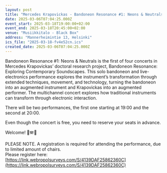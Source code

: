 ```yaml
---
layout: post
title: "Mercedes Krapovickas - Ban­do­neon Res­o­nance #1: Neons & Neu­trals"
date: 2025-03-06T07:04:25.000Z
event_start: 2025-03-18T19:00:00+02:00
event_end: 2025-03-18T20:45:00+02:00
venue: "Musiikkitalo - Black Box"
address: "Mannerheimintie 13, Helsinki"
ics_file: "2025-03-18-fv4e52cn.ics"
created_date: 2025-03-06T07:04:25.000Z
---
```


Bandoneon Resonance #1: Neons & Neutrals is the first of four concerts in Mercedes Krapovickas’ doctoral research project, Bandoneon Resonance: Exploring Contemporary Soundscapes. This solo bandoneon and live-electronics performance explores the instrument’s transformation through extended techniques, movement, and technology, turning the bandoneon into an augmented instrument and Krapovickas into an augmented performer. The multichannel concert explores how traditional instruments can transform through electronic interaction.  
  
There will be two performances, the first one starting at 19:00 and the second at 20:00.  
  
Even though the concert is free, you need to reserve your seats in advance.  
  
Welcome! 🤸🪗💫  
  
  
PLEASE NOTE. A registration is required for attending the performance, due to limited amount of chairs.  
Please register here: [https://link.webropolsurveys.com/S/4139DAF25862360C](https://link.webropolsurveys.com/S/4139DAF25862360C)

